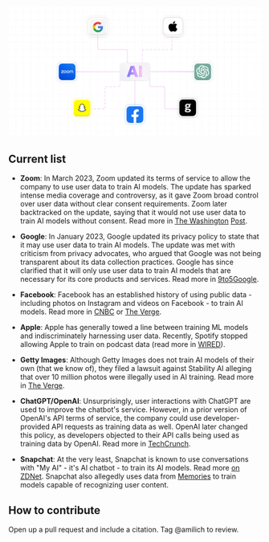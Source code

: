 
![Companies training AI on user data](https://github.com/skiff-org/skiff-org.github.io/blob/main/blogs/aiblog.png?raw=true)

## Current list

-   **Zoom**: In March 2023, Zoom updated its terms of service to allow the company to use user data to train AI models. The update has sparked intense media coverage and controversy, as it gave Zoom broad control over user data without clear consent requirements. Zoom later backtracked on the update, saying that it would not use user data to train AI models without consent. Read more in [The Washington](https://www.washingtonpost.com/politics/2023/08/08/zooms-privacy-tweaks-stoke-fears-that-its-calls-will-be-used-train-ai/) [Post](https://www.washingtonpost.com/politics/2023/08/08/zooms-privacy-tweaks-stoke-fears-that-its-calls-will-be-used-train-ai/).

-   **Google**: In January 2023, Google updated its privacy policy to state that it may use user data to train AI models. The update was met with criticism from privacy advocates, who argued that Google was not being transparent about its data collection practices. Google has since clarified that it will only use user data to train AI models that are necessary for its core products and services. Read more in [9to5Google](https://9to5google.com/2023/07/03/google-privacy-policy-ai-training-data/).

-   **Facebook**: Facebook has an established history of using public data - including photos on Instagram and videos on Facebook - to train AI models. Read more in [CNBC](https://www.cnbc.com/2021/03/04/facebook-trains-ai-to-see-using-1-billion-public-instagram-photos-.html) or [The Verge](https://www.theverge.com/2021/3/12/22326975/facebook-training-ai-public-videos-digital-memories).

-  **Apple**: Apple has generally towed a line between training ML models and indiscriminately harnessing user data. Recently, Spotify stopped allowing Apple to train on podcast data (read more in [WIRED](https://www.wired.com/story/apple-spotify-audiobook-narrators-ai-contract/)).

-   **Getty Images**: Although Getty Images does not train AI models of their own (that we know of), they filed a lawsuit against Stability AI alleging that over 10 million photos were illegally used in AI training. Read more in [The Verge](https://www.theverge.com/2023/2/6/23587393/ai-art-copyright-lawsuit-getty-images-stable-diffusion).

-   **ChatGPT/OpenAI**: Unsurprisingly, user interactions with ChatGPT are used to improve the chatbot's service. However, in a prior version of OpenAI's API terms of service, the company could use developer-provided API requests as training data as well. OpenAI later changed this policy, as developers objected to their API calls being used as training data by OpenAI. Read more in [TechCrunch](https://techcrunch.com/2023/03/01/addressing-criticism-openai-will-no-longer-use-customer-data-to-train-its-models-by-default/).

-   **Snapchat**: At the very least, Snapchat is known to use conversations with "My AI" - it's AI chatbot - to train its AI models. Read more [on ZDNet](https://www.zdnet.com/article/do-you-use-snapchats-ai-chatbot-heres-the-data-its-pulling-from-you/). Snapchat also allegedly uses data from [Memories](https://dot.la/what-data-does-snapchat-collect-2658631894.html) to train models capable of recognizing user content.
## How to contribute

Open up a pull request and include a citation. Tag @amilich to review.
